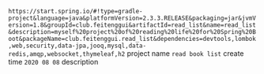 `https://start.spring.io/#!type=gradle-project&language=java&platformVersion=2.3.3.RELEASE&packaging=jar&jvmVersion=1.8&groupId=club.feitenggui&artifactId=read_list&name=read_list&description=myself%20project%20of%20reading%20life%20for%20Spring%20Boot&packageName=club.feitenggui.read_list&dependencies=devtools,lombok,web,security,data-jpa,jooq,mysql,data-redis,amqp,websocket,thymeleaf,h2`
project name `read book list`
create time `2020 08 08`
description 
